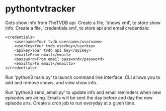 # pythontvtracker

Gets show info from TheTVDB api. 
Create a file, 'shows.xml', to store show info.
Create a file, 'credentials.xml', to store api and email credentials:

    <credentials>
        <username>Your tvdb username</username>
        <userkey>Your tvdb userkey</userkey>
        <apikey>Your tvdb api key</apikey>
        <email>From email</email>
        <password>From email password</password>
        <emailto>To email</emailto>
    </credentials>

Run 'python3 main.py' to launch command line interface. CLI allows you to add and remove shows, and view show info.

Run 'python3 send_email.py' to update info and email reminders when 
new episodes are airing. Emails will be sent the day before and day the new episode 
airs. 
Create a cron job to run everyday at a given time.
